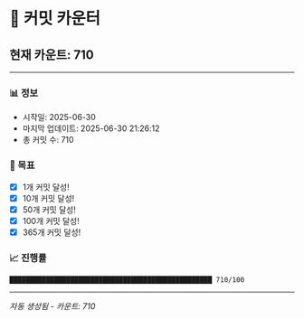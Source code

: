 # 🔢 커밋 카운터

## 현재 카운트: 710

---

### 📊 정보
- 시작일: 2025-06-30
- 마지막 업데이트: 2025-06-30 21:26:12
- 총 커밋 수: 710

### 🎯 목표
- [x] 1개 커밋 달성!
- [x] 10개 커밋 달성!
- [x] 50개 커밋 달성!
- [x] 100개 커밋 달성!
- [x] 365개 커밋 달성!

### 📈 진행률
```
██████████████████████████████████████████████████ 710/100
```

---
*자동 생성됨 - 카운트: 710*
